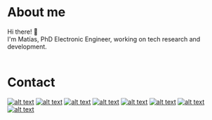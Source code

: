 # About me
Hi there! 👋  
I'm Matías, PhD Electronic Engineer, working on tech research and development.  
&nbsp;


# Contact

[![alt text][1.1]][1]
[![alt text][8.1]][8]
[![alt text][2.1]][2]
[![alt text][3.1]][3]
[![alt text][4.1]][4]
[![alt text][5.1]][5]
[![alt text][6.1]][6]
[![alt text][7.1]][7]

[1.1]: https://raw.githubusercontent.com/paulrobertlloyd/socialmediaicons/main/linkedin-48x48.png

[1]: https://www.linkedin.com/in/matiasmicheletto/

[2.1]: https://raw.githubusercontent.com/paulrobertlloyd/socialmediaicons/main/facebook-48x48.png

[2]: https://www.facebook.com/miche1989/

[3.1]: https://icon-icons.com/icons2/1211/PNG/48/1491580658-yumminkysocialmedia06_83104.png

[3]: https://www.instagram.com/matias.miche/

[4.1]: https://icon-icons.com/icons2/2108/PNG/48/researchgate_icon_130843.png

[4]: https://www.researchgate.net/profile/Matias_Micheletto

[5.1]: https://icon-icons.com/icons2/2699/PNG/48/kaggle_logo_icon_168473.png

[5]: https://www.kaggle.com/matiasmiche

[6.1]: https://icon-icons.com/icons2/2389/PNG/48/codewars_logo_icon_145389.png

[6]: https://www.codewars.com/users/matiasmicheletto

[7.1]: https://raw.githubusercontent.com/paulrobertlloyd/socialmediaicons/main/email-48x48.png

[7]: mailto:matias.micheletto@uns.edu.ar

[8.1]: https://cdn.icon-icons.com/icons2/1211/PNG/48/1491579583-yumminkysocialmedia02_83111.png

[8]: https://twitter.com/yomatiasmiche
     

